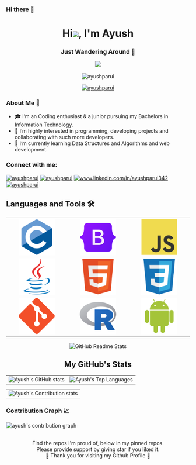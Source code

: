 ### Hi there 👋
<h1 align="center">Hi<Img src="https://raw.githubusercontent.com/seanprashad/slackmoji/master/emoji/blob/blob-wave-gif.gif">, I'm Ayush</h1>
<h3 align="center">Just Wandering Around 🥱</h3>
<p align='center'>
   <img src="https://readme-typing-svg.herokuapp.com?color=e96443&size=40&width=900&height=80&lines=Welcome-to-My-Github-Profile"/>
</p>

<p align="center"> <img src="https://komarev.com/ghpvc/?username=ayushparui&label=Profile%20views&color=orange&style=flat&label=PROFILE+VIEWS" alt="ayushparui" /> </p>

<p align="center"> <a href="https://github.com/ryo-ma/github-profile-trophy"><img src="https://github-profile-trophy.vercel.app/?username=ayushparui" alt="ayushparui" /></a> </p>
<!-- <img align="right" alt="Coding" width="350" src="https://camo.githubusercontent.com/6607041227d81f650340ff070cc2843518acad359b57e5bb054a9fb7127aa041/68747470733a2f2f63646e2e6472696262626c652e636f6d2f75736572732f323634363432332f73637265656e73686f74732f353530373139362f636f6d70757465722e676966"> -->


<!-- <p align="left"><a href="https://twitter.com/ayushparui" target="blank"><img src="https://img.shields.io/twitter/follow/ayushparui?logo=twitter&style=for-the-badge" alt="ayushparui" /></a></p> -->

### About Me 🚀
- 🎓 I’m an Coding enthusiast & a junior pursuing my Bachelors in Information Technology.
- 👀 I’m highly interested in programming, developing projects and collaborating with such more developers.
- 🌱 I’m currently learning Data Structures and Algorithms and web development.


<h3 align="left">Connect with me:</h3>
<p align="left">
<a href="https://dev.to/ayushparui" target="_blank"><img align="center" src="https://raw.githubusercontent.com/rahuldkjain/github-profile-readme-generator/master/src/images/icons/Social/devto.svg" alt="ayushparui" height="30" width="40" /></a>
<a href="https://twitter.com/ayushparui" target="_blank"><img align="center" src="https://raw.githubusercontent.com/rahuldkjain/github-profile-readme-generator/master/src/images/icons/Social/twitter.svg" alt="ayushparui" height="30" width="40" /></a>
<a href=https://www.linkedin.com/in/ayushparui342/ target="_blank"><img align="center" src="https://raw.githubusercontent.com/rahuldkjain/github-profile-readme-generator/master/src/images/icons/Social/linked-in-alt.svg" alt="www.linkedin.com/in/ayushparui342" height="30" width="40" /></a>
<a href="https://www.leetcode.com/ayushparui" target="_blank"><img align="center" src="https://raw.githubusercontent.com/rahuldkjain/github-profile-readme-generator/master/src/images/icons/Social/leet-code.svg" alt="ayushparui" height="30" width="40" /></a>
</p>

<h2>Languages and Tools 🛠</h2>
<p align='center'>
   <table align='center' width='250px'>
      <tr>
<td width="250" align='center'>&nbsp;&nbsp;<img alt="C" width="100px" src="https://github.com/devicons/devicon/blob/master/icons/c/c-original.svg" />&nbsp;&nbsp;</td>
<td width="250" align='center'>&nbsp;&nbsp;<img alt="Bootstrap" width="100px" src="https://github.com/devicons/devicon/blob/master/icons/bootstrap/bootstrap-original.svg" />&nbsp;&nbsp;</td>
<td width="250" align='center'>&nbsp;&nbsp;<img alt="Java" width="100px" src="https://github.com/devicons/devicon/blob/master/icons/javascript/javascript-original.svg" />&nbsp;&nbsp;</td>
      </tr>
      <tr>
<td width="250" align='center'>&nbsp;&nbsp;<img alt="Java" width="100px" src="https://github.com/devicons/devicon/blob/master/icons/java/java-original.svg" />&nbsp;&nbsp;</td>
<td width="250" align='center'>&nbsp;&nbsp;<img alt="HTML5" width="100px" src="https://github.com/devicons/devicon/blob/master/icons/html5/html5-original.svg" />&nbsp;&nbsp;</td>
<td width="250" align='center'>&nbsp;&nbsp;<img alt="CSS3" width="100px" src="https://github.com/devicons/devicon/blob/master/icons/css3/css3-original.svg" />&nbsp;&nbsp;</td>
      </tr>
      <tr>
<td width="250" align='center'>&nbsp;&nbsp;<img alt="Git" width="100px" src="https://github.com/devicons/devicon/blob/master/icons/git/git-original.svg" />&nbsp;&nbsp;</td>
<td width="250" align='center'>&nbsp;&nbsp;<img alt="R" width="100px" src="https://github.com/devicons/devicon/blob/master/icons/r/r-original.svg" />&nbsp;&nbsp; </td>
<!-- <img alt="JavaScript" width="100px" src="https://github.com/devicons/devicon/blob/master/icons/javascript/javascript-plain.svg" /> -->
<td width="250" align='center'>&nbsp;&nbsp;<img alt="Android" width="100px" src="https://github.com/devicons/devicon/blob/master/icons/android/android-original.svg" />&nbsp;&nbsp;</td>
      </tr>
      </table>
</p>


<!--GitHub Stats-->
<p align="center">
 <img width="100px" src="https://res.cloudinary.com/anuraghazra/image/upload/v1594908242/logo_ccswme.svg" align="center" alt="GitHub Readme Stats" />
 <h2 align="center">My GitHub's Stats</h2>
</p>

<table>
  <tr>
    <td><img src="https://github-readme-stats.vercel.app/api?username=ayushparui&bg_color=30,e96443,904e95&title_color=fff&text_color=fff" alt="Ayush's GitHub stats" /></td>
    <td><img src="https://github-readme-stats.vercel.app/api/top-langs?username=ayushparui&bg_color=30,e96443,904e95&title_color=fff&text_color=fff&layout=compact&theme=cobalt" alt="Ayush's Top Languages" /></td>
  </tr>
</table>


<table align='center'>
  <tr>
    <td><img src="https://github-readme-streak-stats.herokuapp.com/?user=ayushparui&layout=compact" alt="Ayush's Contribution stats" /></td>
  </tr>
</table>

### Contribution Graph 📈
![ayush's contribution graph](https://activity-graph.herokuapp.com/graph?username=ayushparui&custom_title=ayush's%20contribution%20in%20last%2031%20days&color=ffffff&line=faf5f2&point=f5e1d3&bg_color=cc5200&area=true&area_color=e65c00)


<p align="center"><!-- <img src="https://komarev.com/ghpvc/?username=ayushparui&label=Profile%20views&color=orange&style=flat&label=PROFILE+VIEWS" alt="ayushparui" />--> 
</br>   Find the repos I'm proud of, below in my pinned repos. </br>Please provide support by giving star if you liked it.</br>
🧡 Thank you for visiting my Github Profile 🧡

</p>
